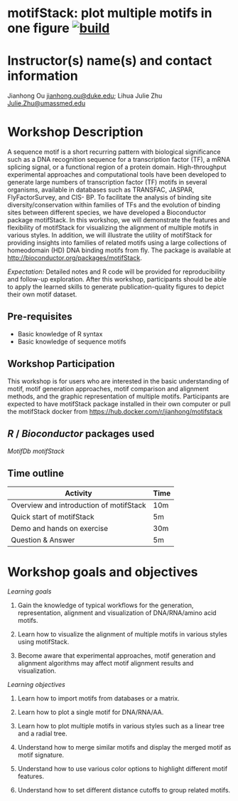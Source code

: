 # motifStack: plot multiple motifs in one figure [![build](https://travis-ci.com/jianhong/motifStackWorkshop.svg?branch=master)](https://travis-ci.com/jianhong/motifStackWorkshop)

# Instructor(s) name(s) and contact information

Jianhong Ou <jianhong.ou@duke.edu>; Lihua Julie Zhu <Julie.Zhu@umassmed.edu>

# Workshop Description

A sequence motif is a short recurring pattern with biological significance such as a DNA recognition sequence for a transcription factor (TF), a mRNA splicing signal, or a functional region of a protein domain. High-throughput experimental approaches and computational tools have been developed to generate large numbers of transcription factor (TF) motifs in several organisms, available in databases such as TRANSFAC, JASPAR, FlyFactorSurvey, and CIS- BP. To facilitate the analysis of binding site diversity/conservation within families of TFs and the evolution of binding sites between different species, we have developed a Bioconductor package motifStack. In this workshop, we will demonstrate the features and flexibility of motifStack for visualizing the alignment of multiple motifs in various styles. In addition, we will illustrate the utility of motifStack for providing insights into families of related motifs using a large collections of homeodomain (HD) DNA binding motifs from fly. The package is available at http://bioconductor.org/packages/motifStack. 

*Expectation:* Detailed notes and R code will be provided for reproducibility and follow-up exploration.
After this workshop, participants should be able to apply the learned skills to generate publication-quality
figures to depict their own motif dataset.

## Pre-requisites

* Basic knowledge of R syntax
* Basic knowledge of sequence motifs

## Workshop Participation

This workshop is for users who are interested in the basic understanding of motif, motif
generation approaches, motif comparison and alignment methods, and the graphic
representation of multiple motifs. Participants are expected to have motifStack package
installed in their own computer or pull the motifStack docker from https://hub.docker.com/r/jianhong/motifstack

## _R_ / _Bioconductor_ packages used

_MotifDb_
_motifStack_

## Time outline

| Activity                     | Time |
|------------------------------|------|
| Overview and introduction of motifStack   | 10m  |
| Quick start of motifStack    | 5m   |
| Demo and hands on exercise              | 30m  |
| Question & Answer            | 5m   |

# Workshop goals and objectives

*Learning goals* 

1.	Gain the knowledge of typical workflows for the generation, representation, alignment and visualization of DNA/RNA/amino acid motifs.

2.	Learn how to visualize the alignment of multiple motifs in various styles using motifStack.

3.	Become aware that experimental approaches, motif generation and alignment algorithms may affect motif alignment results and visualization.


*Learning objectives*

1.	Learn how to import motifs from databases or a matrix.

2.	Learn how to plot a single motif for DNA/RNA/AA.

3.	Learn how to plot multiple motifs in various styles such as a linear tree and a radial tree.

4.	Understand how to merge similar motifs and display the merged motif as motif signature.

5.	Understand how to use various color options to highlight different motif features.

6.	Understand how to set different distance cutoffs to group related motifs.
